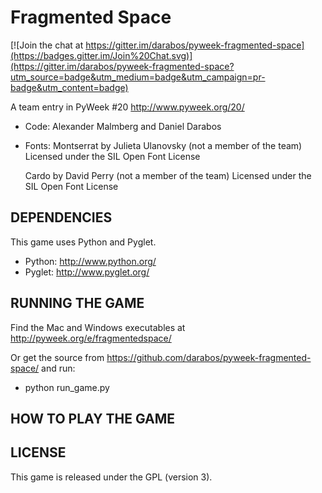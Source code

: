 Fragmented Space
================

[![Join the chat at https://gitter.im/darabos/pyweek-fragmented-space](https://badges.gitter.im/Join%20Chat.svg)](https://gitter.im/darabos/pyweek-fragmented-space?utm_source=badge&utm_medium=badge&utm_campaign=pr-badge&utm_content=badge)

A team entry in PyWeek #20  <http://www.pyweek.org/20/>

  - Code:
      Alexander Malmberg and Daniel Darabos
  - Fonts:
      Montserrat by Julieta Ulanovsky (not a member of the team)
      Licensed under the SIL Open Font License

      Cardo by David Perry (not a member of the team)
      Licensed under the SIL Open Font License



DEPENDENCIES
------------

This game uses Python and Pyglet.

  - Python:     http://www.python.org/
  - Pyglet:     http://www.pyglet.org/



RUNNING THE GAME
----------------

Find the Mac and Windows executables at http://pyweek.org/e/fragmentedspace/

Or get the source from https://github.com/darabos/pyweek-fragmented-space/ and run:

  - python run_game.py



HOW TO PLAY THE GAME
--------------------



LICENSE
-------

This game is released under the GPL (version 3).
